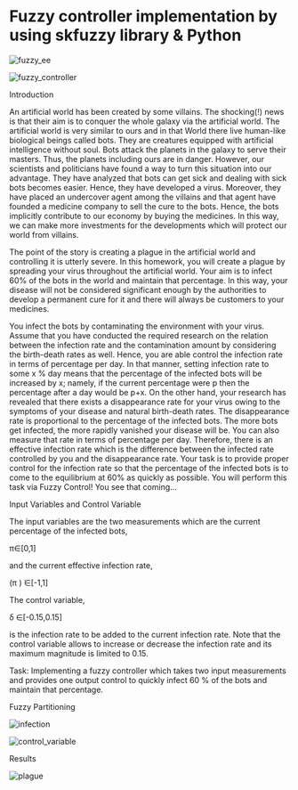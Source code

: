 # Fuzzy controller implementation by using skfuzzy library &amp; Python

![fuzzy_ee](https://user-images.githubusercontent.com/33702287/58201783-9d96cb00-7cde-11e9-96c3-fbb26e1b03f5.png)

![fuzzy_controller](https://user-images.githubusercontent.com/33702287/58201819-b3a48b80-7cde-11e9-9430-4bd0ce4746ba.png)

Introduction

An artificial world has been created by some villains. The shocking(!) news is that their aim is to conquer the whole galaxy via the artificial world. The artificial world is very similar to ours and in that World there live human-like biological beings called bots. They are creatures equipped with artificial intelligence without soul. Bots attack the planets in the galaxy to serve their masters. Thus, the planets including ours are in danger. However, our scientists and politicians have found a way to turn this situation into our advantage. They have analyzed that bots can get sick and dealing with sick bots becomes easier. Hence, they have developed a virus. Moreover, they have placed an undercover agent among the villains and that agent have founded a medicine company to sell the cure to the bots. Hence, the bots implicitly contribute to our economy by buying the medicines. In this way, we can make more investments for the developments which will protect our world from villains.

The point of the story is creating a plague in the artificial world and controlling it is utterly severe. In this homework, you will create a plague by spreading your virus throughout the artificial world. Your aim is to infect 60% of the bots in the world and maintain that percentage. In this way, your disease will not be considered significant enough by the authorities to develop a permanent cure for it and there will always be customers to your medicines.

You infect the bots by contaminating the environment with your virus. Assume that you have conducted the required research on the relation between the infection rate and the contamination amount by considering the birth-death rates as well. Hence, you are able control the infection rate in terms of percentage per day. In that manner, setting infection rate to some x % day means that the percentage of the infected bots will be increased by x; namely, if the current percentage were p then the percentage after a day would be p+x. On the other hand, your research has revealed that there exists a disappearance rate for your virus owing to the symptoms of your disease and natural birth-death rates. The disappearance rate is proportional to the percentage of the infected bots. The more bots get infected, the more rapidly vanished your disease will be. You can also measure that rate in terms of percentage per day. Therefore, there is an effective infection rate which is the difference between the infected rate controlled by you and the disappearance rate. Your task is to provide proper control for the infection rate so that the percentage of the infected bots is to come to the equilibrium at 60% as quickly as possible. You will perform this task via Fuzzy Control! You see that coming...


Input Variables and Control Variable

The input variables are the two measurements which are the current percentage of the infected bots,

π∈[0,1] 

and the current effective infection rate,

(π ) ̇∈[-1,1]

The control variable,

δ ∈[-0.15,0.15]

is the infection rate to be added to the current infection rate. Note that the control variable allows to increase or decrease the infection rate and its maximum magnitude is limited to 0.15.

Task: Implementing a fuzzy controller which takes two input measurements and provides one output control to quickly infect 60 % of the bots and maintain that percentage.

Fuzzy Partitioning

![infection](https://user-images.githubusercontent.com/33702287/58202500-6a553b80-7ce0-11e9-808c-a8b5362564d3.png)

![control_variable](https://user-images.githubusercontent.com/33702287/58202528-7e993880-7ce0-11e9-9fad-cb506e49f649.png)

Results

![plague](https://user-images.githubusercontent.com/33702287/58202548-8658dd00-7ce0-11e9-9973-3df9644bcd92.png)
